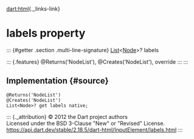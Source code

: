 [dart:html](../../dart-html/dart-html-library){._links-link}

labels property
===============

::: {#getter .section .multi-line-signature}
[List](../../dart-core/list-class)\<[Node](../node-class)\>? labels

::: {.features}
\@Returns(\'NodeList\'), \@Creates(\'NodeList\'), override
:::
:::

Implementation {#source}
--------------

``` {.language-dart data-language="dart"}
@Returns('NodeList')
@Creates('NodeList')
List<Node>? get labels native;
```

::: {._attribution}
© 2012 the Dart project authors\
Licensed under the BSD 3-Clause \"New\" or \"Revised\" License.\
<https://api.dart.dev/stable/2.18.5/dart-html/InputElement/labels.html>
:::
